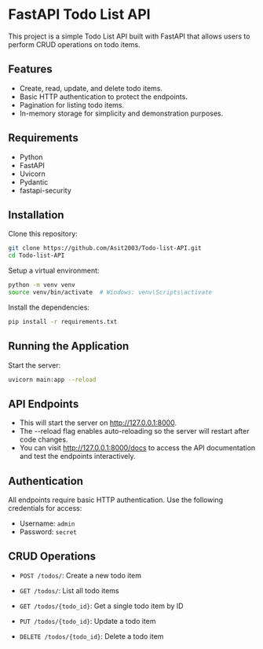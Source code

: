 # FastAPI Todo List API

This project is a simple Todo List API built with FastAPI that allows users to perform CRUD operations on todo items.

## Features


- Create, read, update, and delete todo items.
- Basic HTTP authentication to protect the endpoints.
- Pagination for listing todo items.
- In-memory storage for simplicity and demonstration purposes.

## Requirements

- Python
- FastAPI
- Uvicorn
- Pydantic
- fastapi-security

## Installation

Clone this repository:
```bash
git clone https://github.com/Asit2003/Todo-list-API.git
cd Todo-list-API
```
Setup a virtual environment:

```bash
python -m venv venv
source venv/bin/activate  # Windows: venv\Scripts\activate
```
Install the dependencies:

```bash
pip install -r requirements.txt
```
## Running the Application
Start the server:
```bash
uvicorn main:app --reload
```

## API Endpoints


- This will start the server on http://127.0.0.1:8000. 
- The --reload flag enables auto-reloading so the server will restart after code changes.
- You can visit http://127.0.0.1:8000/docs to access the API documentation and test the endpoints interactively.

## Authentication
All endpoints require basic HTTP authentication. Use the following credentials for access:

- Username: `admin`
- Password: `secret`

## CRUD Operations

- ``POST /todos/``: Create a new todo item

- ``GET /todos/``: List all todo items

- `GET /todos/{todo_id}`: Get a single todo item by ID

- `PUT /todos/{todo_id}`: Update a todo item

- `DELETE /todos/{todo_id}`: Delete a todo item

